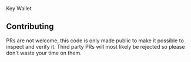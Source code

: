 Key Wallet

## Contributing

PRs are not welcome, this code is only made public to make it possible to inspect and verify it. Third party PRs will most likely be rejected so please don't waste your time on them.